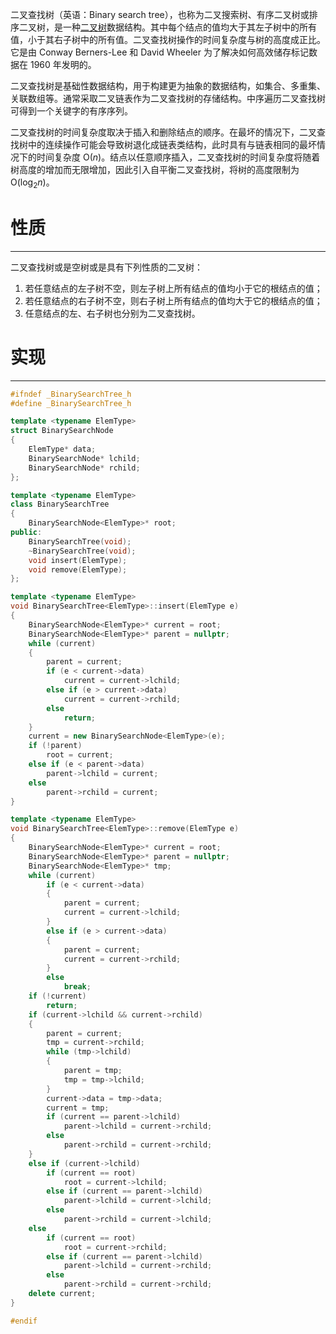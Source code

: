 二叉查找树（英语：Binary search tree），也称为二叉搜索树、有序二叉树或排序二叉树，是一种[二叉树](数据结构与算法分析/二叉树.md)数据结构。其中每个结点的值均大于其左子树中的所有值，小于其右子树中的所有值。二叉查找树操作的时间复杂度与树的高度成正比。它是由 Conway Berners-Lee 和 David Wheeler 为了解决如何高效储存标记数据在 1960 年发明的。

二叉查找树是基础性数据结构，用于构建更为抽象的数据结构，如集合、多重集、关联数组等。通常采取二叉链表作为二叉查找树的存储结构。中序遍历二叉查找树可得到一个关键字的有序序列。

二叉查找树的时间复杂度取决于插入和删除结点的顺序。在最坏的情况下，二叉查找树中的连续操作可能会导致树退化成链表类结构，此时具有与链表相同的最坏情况下的时间复杂度 $\text{O}(n)$。结点以任意顺序插入，二叉查找树的时间复杂度将随着树高度的增加而无限增加，因此引入自平衡二叉查找树，将树的高度限制为 $\text{O}(\log_2n)$。

# 性质

---

二叉查找树或是空树或是具有下列性质的二叉树：

1. 若任意结点的左子树不空，则左子树上所有结点的值均小于它的根结点的值；
2. 若任意结点的右子树不空，则右子树上所有结点的值均大于它的根结点的值；
3. 任意结点的左、右子树也分别为二叉查找树。

# 实现

---

```cpp
#ifndef _BinarySearchTree_h
#define _BinarySearchTree_h

template <typename ElemType>
struct BinarySearchNode
{
	ElemType* data;
	BinarySearchNode* lchild;
	BinarySearchNode* rchild;
};

template <typename ElemType>
class BinarySearchTree
{
	BinarySearchNode<ElemType>* root;
public:
	BinarySearchTree(void);
	~BinarySearchTree(void);
	void insert(ElemType);
	void remove(ElemType);
};

template <typename ElemType>
void BinarySearchTree<ElemType>::insert(ElemType e)
{
	BinarySearchNode<ElemType>* current = root;
	BinarySearchNode<ElemType>* parent = nullptr;
	while (current)
	{
		parent = current;
		if (e < current->data)
			current = current->lchild;
		else if (e > current->data)
			current = current->rchild;
		else
			return;
	}
	current = new BinarySearchNode<ElemType>(e);
	if (!parent)
		root = current;
	else if (e < parent->data)
		parent->lchild = current;
	else
		parent->rchild = current;
}

template <typename ElemType>
void BinarySearchTree<ElemType>::remove(ElemType e)
{
	BinarySearchNode<ElemType>* current = root;
	BinarySearchNode<ElemType>* parent = nullptr;
	BinarySearchNode<ElemType>* tmp;
	while (current)
		if (e < current->data)
		{
			parent = current;
			current = current->lchild;
		}
		else if (e > current->data)
		{
			parent = current;
			current = current->rchild;
		}
		else
			break;
	if (!current)
		return;
	if (current->lchild && current->rchild)
	{
		parent = current;
		tmp = current->rchild;
		while (tmp->lchild)
		{
			parent = tmp;
			tmp = tmp->lchild;
		}
		current->data = tmp->data;
		current = tmp;
		if (current == parent->lchild)
			parent->lchild = current->rchild;
		else
			parent->rchild = current->rchild;
	}
	else if (current->lchild)
		if (current == root)
			root = current->lchild;
		else if (current == parent->lchild)
			parent->lchild = current->lchild;
		else
			parent->rchild = current->lchild;
	else
		if (current == root)
			root = current->rchild;
		else if (current == parent->lchild)
			parent->lchild = current->rchild;
		else
			parent->rchild = current->rchild;
	delete current;
}

#endif
```